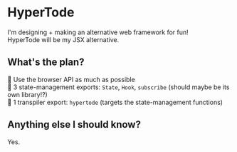 # HyperTode
I'm designing + making an alternative web framework for fun!<br>
HyperTode will be my JSX alternative.

## What's the plan?
🐸 Use the browser API as much as possible<br>
🐸 3 state-management exports: `State`, `Hook`, `subscribe` (should maybe be its own library!?)<br>
🐸 1 transpiler export: `hypertode` (targets the state-management functions)

## Anything else I should know?
Yes.
